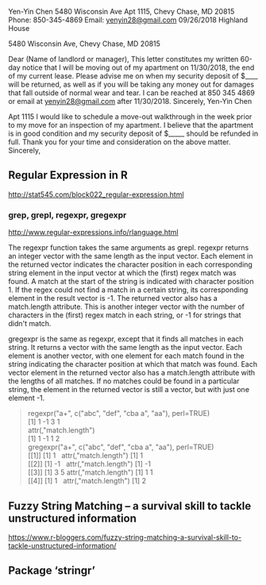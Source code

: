 

Yen-Yin Chen
5480 Wisconsin Ave Apt 1115,
Chevy Chase, MD 20815
Phone: 850-345-4869
Email: yenyin28@gmail.com
09/26/2018
Highland House

5480 Wisconsin Ave,
Chevy Chase, MD 20815

Dear (Name of landlord or manager),
This letter constitutes my written 60-day notice that I will be moving out of my apartment on 11/30/2018, the end of my current lease.
Please advise me on when my security deposit of $____ will be returned, as well as if you will be taking any money out for damages that fall outside of normal wear and tear.
I can be reached at 850 345 4869 or email at yenyin28@gmail.com after 11/30/2018.
Sincerely,
Yen-Yin Chen

Apt 1115
I would like to schedule a move-out walkthrough in the week prior to my move for an inspection of my apartment. I believe that the apartment is in good condition and my security deposit of $_____ should be refunded in full.
Thank you for your time and consideration on the above matter.
Sincerely,








## Regular Expression in R
http://stat545.com/block022_regular-expression.html  
### grep, grepl, regexpr, gregexpr
http://www.regular-expressions.info/rlanguage.html

The regexpr function takes the same arguments as grepl. regexpr returns an integer vector with the same length as the input vector. Each element in the returned vector indicates the character position in each corresponding string element in the input vector at which the (first) regex match was found. A match at the start of the string is indicated with character position 1. If the regex could not find a match in a certain string, its corresponding element in the result vector is -1. The returned vector also has a match.length attribute. This is another integer vector with the number of characters in the (first) regex match in each string, or -1 for strings that didn't match.

gregexpr is the same as regexpr, except that it finds all matches in each string. It returns a vector with the same length as the input vector. Each element is another vector, with one element for each match found in the string indicating the character position at which that match was found. Each vector element in the returned vector also has a match.length attribute with the lengths of all matches. If no matches could be found in a particular string, the element in the returned vector is still a vector, but with just one element -1.

> regexpr("a+", c("abc", "def", "cba a", "aa"), perl=TRUE)  
[1]  1 -1  3  1  
attr(,"match.length")  
[1]  1 -1  1  2  
> gregexpr("a+", c("abc", "def", "cba a", "aa"), perl=TRUE)  
[[1]]  [1] 1   attr(,"match.length")  [1] 1  
[[2]]  [1] -1   attr(,"match.length")  [1] -1  
[[3]]  [1] 3 5  attr(,"match.length")  [1] 1 1  
[[4]]  [1] 1    attr(,"match.length")  [1] 2  

## Fuzzy String Matching – a survival skill to tackle unstructured information
https://www.r-bloggers.com/fuzzy-string-matching-a-survival-skill-to-tackle-unstructured-information/

## Package ‘stringr’
